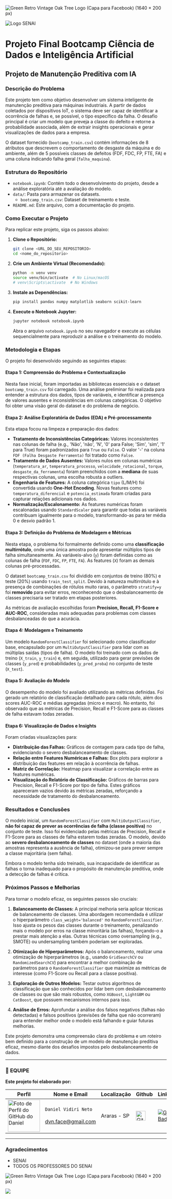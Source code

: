 ![Green Retro Vintage Oak Tree Logo (Capa para Facebook) (1640 × 200 px)](images/capa_face.png)

![Logo SENAI](images/logo.jpeg)

# Projeto Final Bootcamp Ciência de Dados e Inteligência Artificial

## Projeto de Manutenção Preditiva com IA

### Descrição do Problema

Este projeto tem como objetivo desenvolver um sistema inteligente de manutenção preditiva para máquinas industriais. A partir de dados coletados por dispositivos IoT, o sistema deve ser capaz de identificar a ocorrência de falhas e, se possível, o tipo específico da falha. O desafio principal é criar um modelo que preveja a classe do defeito e retorne a probabilidade associada, além de extrair insights operacionais e gerar visualizações de dados para a empresa.

O dataset fornecido (`bootcamp_train.csv`) contém informações de 8 atributos que descrevem o comportamento de desgaste da máquina e do ambiente, além de 5 possíveis classes de defeitos (FDF, FDC, FP, FTE, FA) e uma coluna indicando falha geral (`falha_maquina`).

### Estrutura do Repositório

- `notebook.ipynb`: Contém todo o desenvolvimento do projeto, desde a análise exploratória até a avaliação do modelo.
- `data/`: Pasta para armazenar os datasets.
  - `bootcamp_train.csv`: Dataset de treinamento e teste.
- `README.md`: Este arquivo, com a documentação do projeto.

### Como Executar o Projeto

Para replicar este projeto, siga os passos abaixo:

1.  **Clone o Repositório:**
    ```bash
    git clone <URL_DO_SEU_REPOSITORIO>
    cd <nome_do_repositorio>
    ```

2.  **Crie um Ambiente Virtual (Recomendado):**
    ```bash
    python -m venv venv
    source venv/bin/activate  # No Linux/macOS
    # venv\Scripts\activate  # No Windows
    ```

3.  **Instale as Dependências:**
    ```bash
    pip install pandas numpy matplotlib seaborn scikit-learn
    ```

4.  **Execute o Notebook Jupyter:**
    ```bash
    jupyter notebook notebook.ipynb
    ```
    Abra o arquivo `notebook.ipynb` no seu navegador e execute as células sequencialmente para reproduzir a análise e o treinamento do modelo.

### Metodologia e Etapas

O projeto foi desenvolvido seguindo as seguintes etapas:

#### Etapa 1: Compreensão do Problema e Contextualização

Nesta fase inicial, foram importadas as bibliotecas essenciais e o dataset `bootcamp_train.csv` foi carregado. Uma análise preliminar foi realizada para entender a estrutura dos dados, tipos de variáveis, e identificar a presença de valores ausentes e inconsistências em colunas categóricas. O objetivo foi obter uma visão geral do dataset e do problema de negócio.

#### Etapa 2: Análise Exploratória de Dados (EDA) e Pré-processamento

Esta etapa focou na limpeza e preparação dos dados:

-   **Tratamento de Inconsistências Categóricas:** Valores inconsistentes nas colunas de falha (e.g., 'Não', 'não', 'N', '0' para False; 'Sim', 'sim', '1' para True) foram padronizados para `True` ou `False`. O valor '-' na coluna `FDF (Falha Desgaste Ferramenta)` foi tratado como `False`.
-   **Tratamento de Dados Ausentes:** Valores nulos em colunas numéricas (`temperatura_ar`, `temperatura_processo`, `velocidade_rotacional`, `torque`, `desgaste_da_ferramenta`) foram preenchidos com a **mediana** de suas respectivas colunas, uma escolha robusta a outliers.
-   **Engenharia de Features:** A coluna categórica `tipo` (L/M/H) foi convertida usando **One-Hot Encoding**. Novas features como `temperatura_diferencial` e `potencia_estimada` foram criadas para capturar relações adicionais nos dados.
-   **Normalização/Escalonamento:** As features numéricas foram escalonadas usando `StandardScaler` para garantir que todas as variáveis contribuam igualmente para o modelo, transformando-as para ter média 0 e desvio padrão 1.

#### Etapa 3: Definição do Problema de Modelagem e Métricas

Nesta etapa, o problema foi formalmente definido como uma **classificação multirrótulo**, onde uma única amostra pode apresentar múltiplos tipos de falha simultaneamente. As variáveis-alvo (`y`) foram definidas como as colunas de falha (`FDF`, `FDC`, `FP`, `FTE`, `FA`). As features (`X`) foram as demais colunas pré-processadas.

O dataset `bootcamp_train.csv` foi dividido em conjuntos de treino (80%) e teste (20%) usando `train_test_split`. Devido à natureza multirrótulo e à presença de combinações de rótulos muito raras, o parâmetro `stratify=y` foi **removido** para evitar erros, reconhecendo que o desbalanceamento de classes precisaria ser tratado em etapas posteriores.

As métricas de avaliação escolhidas foram **Precision, Recall, F1-Score e AUC-ROC**, consideradas mais adequadas para problemas com classes desbalanceadas do que a acurácia.

#### Etapa 4: Modelagem e Treinamento

Um modelo `RandomForestClassifier` foi selecionado como classificador base, encapsulado por um `MultiOutputClassifier` para lidar com as múltiplas saídas (tipos de falha). O modelo foi treinado com os dados de treino (`X_train`, `y_train`) e, em seguida, utilizado para gerar previsões de classes (`y_pred`) e probabilidades (`y_pred_proba`) no conjunto de teste (`X_test`).

#### Etapa 5: Avaliação do Modelo

O desempenho do modelo foi avaliado utilizando as métricas definidas. Foi gerado um relatório de classificação detalhado para cada rótulo, além dos scores AUC-ROC e médias agregadas (micro e macro). No entanto, foi observado que as métricas de Precision, Recall e F1-Score para as classes de falha estavam todas zeradas.

#### Etapa 6: Visualização de Dados e Insights

Foram criadas visualizações para:

-   **Distribuição das Falhas:** Gráficos de contagem para cada tipo de falha, evidenciando o severo desbalanceamento de classes.
-   **Relação entre Features Numéricas e Falhas:** Box plots para explorar a distribuição das features em relação à ocorrência de falhas.
-   **Matriz de Correlação:** Heatmap para visualizar a correlação entre as features numéricas.
-   **Visualização do Relatório de Classificação:** Gráficos de barras para Precision, Recall e F1-Score por tipo de falha. Estes gráficos apareceram vazios devido às métricas zeradas, reforçando a necessidade de tratamento do desbalanceamento.

### Resultados e Conclusões

O modelo inicial, um `RandomForestClassifier` com `MultiOutputClassifier`, **não foi capaz de prever as ocorrências de falha (classe positiva)** no conjunto de teste. Isso foi evidenciado pelas métricas de Precision, Recall e F1-Score para as classes de falha estarem todas zeradas. O modelo, devido ao **severo desbalanceamento de classes** no dataset (onde a maioria das amostras representa a ausência de falha), otimizou-se para prever sempre a classe majoritária (sem falha).

Embora o modelo tenha sido treinado, sua incapacidade de identificar as falhas o torna inadequado para o propósito de manutenção preditiva, onde a detecção de falhas é crítica.

### Próximos Passos e Melhorias

Para tornar o modelo eficaz, os seguintes passos são cruciais:

1.  **Balanceamento de Classes:** A principal melhoria seria aplicar técnicas de balanceamento de classes. Uma abordagem recomendada é utilizar o hiperparâmetro `class_weight='balanced'` no `RandomForestClassifier`. Isso ajusta os pesos das classes durante o treinamento, penalizando mais o modelo por erros na classe minoritária (as falhas), forçando-o a prestar mais atenção a elas. Outras técnicas como oversampling (e.g., SMOTE) ou undersampling também poderiam ser exploradas.

2.  **Otimização de Hiperparâmetros:** Após o balanceamento, realizar uma otimização de hiperparâmetros (e.g., usando `GridSearchCV` ou `RandomizedSearchCV`) para encontrar a melhor combinação de parâmetros para o `RandomForestClassifier` que maximize as métricas de interesse (como F1-Score ou Recall para a classe positiva).

3.  **Exploração de Outros Modelos:** Testar outros algoritmos de classificação que são conhecidos por lidar bem com desbalanceamento de classes ou que são mais robustos, como `XGBoost`, `LightGBM` ou `CatBoost`, que possuem mecanismos internos para isso.

4.  **Análise de Erros:** Aprofundar a análise dos falsos negativos (falhas não detectadas) e falsos positivos (previsões de falha que não ocorreram) para entender melhor onde o modelo está falhando e guiar futuras melhorias.

Este projeto demonstra uma compreensão clara do problema e um roteiro bem definido para a construção de um modelo de manutenção preditiva eficaz, mesmo diante dos desafios impostos pelo desbalanceamento de dados.

---

### :handshake: **EQUIPE**

<b>Este projeto foi elaborado por:</b>

| Perfil                                                                                                            | Nome e Email                                   | Localização | Github                                                                                                                                                                           | Linkedin                                                                                                                                               |
| ----------------------------------------------------------------------------------------------------------------- | ---------------------------------------------- | ----------- | -------------------------------------------------------------------------------------------------------------------------------------------------------------------------------- | ------------------------------------------------------------------------------------------------------------------------------------------------------ |
| <img width="100" alt="Foto de Perfil do GitHub do Daniel" src="https://avatars.githubusercontent.com/u/76978773"> | `Daniel Vidiri Neto`<br><br>dvn.face@gmail.com | Araras - SP | <a href="https://github.com/dvidirin"> <img height="30" alt="GitHub do Daniel" src="https://img.shields.io/badge/-Github-000?style=flat-square&logo=Github&logoColor=white"></a> | [![Github Badge](https://img.shields.io/badge/LinkedIn-0077B5?style=for-the-badge&logo=linkedin&logoColor=white)](https://www.linkedin.com/in/dvneto/) |

---

### Agradecimentos

- SENAI
- TODOS OS PROFESSORES DO SENAI

![Green Retro Vintage Oak Tree Logo (Capa para Facebook) (1640 × 200 px)](images/capa_face.png)

<p>
  <img src="images/Autopin.gif">
</p>
